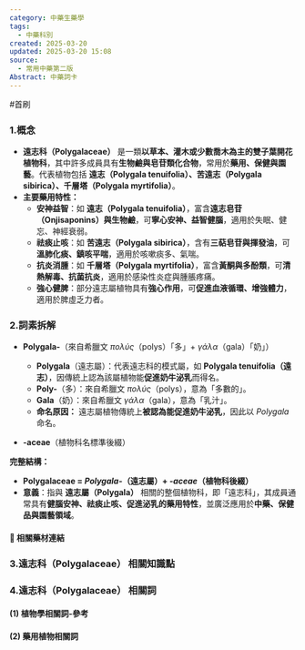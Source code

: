```yaml
---
category: 中藥生藥學
tags:
  - 中藥科別
created: 2025-03-20
updated: 2025-03-20 15:08
source:
  - 常用中藥第二版
Abstract: 中藥詞卡
---
```

#首刷
### 1.概念
- **遠志科（Polygalaceae）** 是一類**以草本、灌木或少數喬木為主的雙子葉開花植物科**，其中許多成員具有**生物鹼與皂苷類化合物**，常用於**藥用、保健與園藝**。代表植物包括 **遠志（Polygala tenuifolia）、苦遠志（Polygala sibirica）、千層塔（Polygala myrtifolia）**。  
- **主要藥用特性：**  
  - **安神益智**：如 **遠志（Polygala tenuifolia）**，富含**遠志皂苷（Onjisaponins）與生物鹼**，可**寧心安神、益智健腦**，適用於失眠、健忘、神經衰弱。  
  - **祛痰止咳**：如 **苦遠志（Polygala sibirica）**，含有**三萜皂苷與揮發油**，可**溫肺化痰、鎮咳平喘**，適用於咳嗽痰多、氣喘。  
  - **抗炎消腫**：如 **千層塔（Polygala myrtifolia）**，富含**黃酮與多酚類**，可**清熱解毒、抗菌抗炎**，適用於感染性炎症與腫脹疼痛。  
  - **強心健脾**：部分遠志屬植物具有**強心作用**，可**促進血液循環、增強體力**，適用於脾虛乏力者。  

### 2.詞素拆解
- **Polygala-**（來自希臘文 *πολύς*（polys）「多」+ *γάλα*（gala）「奶」）  
  - **Polygala**（遠志屬）：代表遠志科的模式屬，如 **Polygala tenuifolia（遠志）**，因傳統上認為該屬植物能**促進奶牛泌乳**而得名。  
  - **Poly-**（多）：來自希臘文 *πολύς*（polys），意為「多數的」。  
  - **Gala**（奶）：來自希臘文 *γάλα*（gala），意為「乳汁」。  
  - **命名原因：** 遠志屬植物傳統上**被認為能促進奶牛泌乳**，因此以 *Polygala* 命名。  

- **-aceae**（植物科名標準後綴）  

**完整結構：**
- **Polygalaceae = *Polygala-*（遠志屬）+ *-aceae*（植物科後綴）**  
- **意義**：指與 **遠志屬（Polygala）** 相關的整個植物科，即「遠志科」，其成員通常具有**健腦安神、祛痰止咳、促進泌乳的藥用特性**，並廣泛應用於**中藥、保健品與園藝領域**。  

#### 📌 相關藥材連結



### 3.遠志科（Polygalaceae） 相關知識點



### 4.遠志科（Polygalaceae） 相關詞
#### (1) 植物學相關詞-參考




#### (2) 藥用植物相關詞

